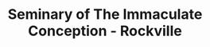 ---
layout: repo
title: "Seminary of The Immaculate Conception - Rockville"
id: 20405
permalink: repos/20405/
---
